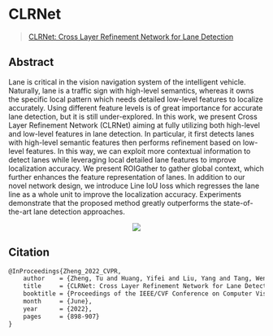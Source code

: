 # CLRNet

> [CLRNet: Cross Layer Refinement Network for Lane Detection](https://arxiv.org/abs/2203.10350)

<!-- [ALGORITHM] -->

## Abstract

Lane is critical in the vision navigation system of the intelligent vehicle. Naturally, lane is a traffic sign with high-level semantics, whereas it owns the specific local pattern which needs detailed low-level features to localize accurately. Using different feature levels is of great importance for accurate lane detection, but it is still under-explored. In this work, we present Cross Layer Refinement Network (CLRNet) aiming at fully utilizing both high-level and low-level features in lane detection. In particular, it first detects lanes with high-level semantic features then performs refinement based on low-level features. In this way, we can exploit more contextual information to detect lanes while leveraging local detailed lane features to improve localization accuracy. We present ROIGather to gather global context, which further enhances the feature representation of lanes. In addition to our novel network design, we introduce Line IoU loss which regresses the lane line as a whole unit to improve the localization accuracy. Experiments demonstrate that the proposed method greatly outperforms the state-of-the-art lane detection approaches.

<div align=center>
<img src="https://raw.githubusercontent.com/Turoad/CLRNet/main/.github/arch.png"/>
</div>

## Citation

```latex
@InProceedings{Zheng_2022_CVPR,
    author    = {Zheng, Tu and Huang, Yifei and Liu, Yang and Tang, Wenjian and Yang, Zheng and Cai, Deng and He, Xiaofei},
    title     = {CLRNet: Cross Layer Refinement Network for Lane Detection},
    booktitle = {Proceedings of the IEEE/CVF Conference on Computer Vision and Pattern Recognition (CVPR)},
    month     = {June},
    year      = {2022},
    pages     = {898-907}
}
```
